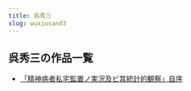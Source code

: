 ```yaml
---
title: 呉秀三
slug: wuxiusand3
---
```


## 呉秀三の作品一覧

- [「精神病者私宅監置ノ実況及ビ其統計的観察」自序](jingshenbingzhesizhaijianzhinoshikuangjibiqitongjideguanchazixued)
